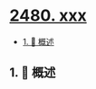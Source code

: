 # [2480. xxx](https://github.com/Tdahuyou/TNotes.leetcode/tree/main/notes/2480.%20xxx)

<!-- region:toc -->

- [1. 📝 概述](#1--概述)

<!-- endregion:toc -->

## 1. 📝 概述

